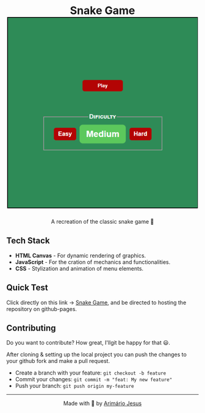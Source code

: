 <h1 align="center">
    Snake Game
    <img src="./img/menu.gif" width="500px">
    <br>
</h1>

<p align="center">A recreation of the classic snake game 🐍</p>

## Tech Stack
- **HTML Canvas** - For dynamic rendering of graphics.
- **JavaScript** - For the cration of mechanics and functionalities.
- **CSS** - Stylization and animation of menu elements.

## Quick Test
Click directly on this link → [Snake Game](https://arimariojesus.github.io/Snake-Game/), and be directed to hosting the repository on github-pages.

## Contributing
Do you want to contribute? How great, I'llgit  be happy for that 😃.

After cloning & setting up the local project you can push the changes to your github fork and make a pull request.

- Create a branch with your feature: `git checkout -b feature`
- Commit your changes: `git commit -m "feat: My new feature"`
- Push your branch: `git push origin my-feature`

---
<p align="center">Made with 💚 by <a href="https://www.linkedin.com/in/arimario-jesus">Arimário Jesus</a></p>